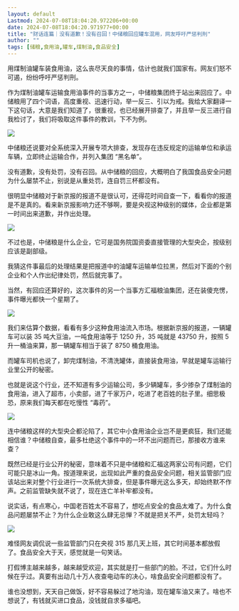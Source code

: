 ```yaml
---
layout: default
Lastmod: 2024-07-08T18:04:20.972206+00:00
date: 2024-07-08T18:04:20.971977+00:00
title: "财话连篇｜没有道歉！没有召回！中储粮回应罐车混用，网友呼吁严惩判刑"
author: ""
tags: [储粮,食用油,罐车,煤制油,食品安全]
---
```


用煤制油罐车装食用油，这么丧尽天良的事情，估计也就我们国家有。网友们怒不可遏，纷纷呼吁严惩判刑。

作为煤制油罐车运输食用油事件的当事方之一，中储粮集团终于站出来回应了。中储粮用了四个词语，高度重视、迅速行动，举一反三、引以为戒。我给大家翻译一下这句话，大意是我们知道了，很重视，也已经展开排查了，并且举一反三进行自我检讨了，我们将吸取这件事件的教训，下不为例。

![](https://images.weserv.nl/?url=https%3A//chinadigitaltimes.net/chinese/files/2024/07/post-709500-668ba25c5e37c.png)

中储粮还说要对全系统深入开展专项大排查，发现存在违反规定的运输单位和承运车辆，立即终止运输合作，并列入集团 “黑名单”。

没有道歉，没有处罚，没有召回。从中储粮的回应，大概明白了我国食品安全问题为什么屡禁不止，别说是从重处罚，连自罚三杯都没有。

很明显中储粮对于新京报的报道不是很认可，还得花时间自查一下，看看你的报道是不是真的。看来新京报影响力还不够啊，要是央视这种级别的媒体，企业都是第一时间出来道歉，并作出处理。

![](https://images.weserv.nl/?url=https%3A//chinadigitaltimes.net/chinese/files/2024/07/post-709500-668ba25c68f47.)

不过也是，中储粮是什么企业，它可是国务院国资委直接管理的大型央企，按级别应该是副部级。

我猜这件事最后的处理结果是把报道中的油罐车运输单位拉黑，然后对下面的个别企业和个人作出纪律处罚，然后就完事了。

当然，有回应还算好的，这次事件的另一个当事方汇福粮油集团，还在装傻充愣，事件曝光都快一个星期了。

![](https://images.weserv.nl/?url=https%3A//chinadigitaltimes.net/chinese/files/2024/07/post-709500-668ba25cbd596.)

我们来估算个数据，看看有多少这种食用油流入市场。根据新京报的报道，一辆罐车可以装 35 吨大豆油，一吨食用油等于 1250 升，35 吨就是 43750 升，按照 5 升一桶油来算，那一辆罐车相当于装了 8750 桶食用油。

而罐车司机也说了，卸完煤制油，不清洗罐体，直接装食用油，早就是罐车运输行业里公开的秘密。

也就是说这个行业，还不知道有多少运输公司，多少辆罐车，多少掺杂了煤制油的食用油，进入了超市，小卖部，进了千家万户，吃进了老百姓的肚子里。细思极恐，原来我们每天都在吃慢性 “毒药”。

![](https://images.weserv.nl/?url=https%3A//chinadigitaltimes.net/chinese/files/2024/07/post-709500-668ba2688558c.)

连中储粮这样的大型央企都沦陷了，其它中小食用油企业岂不是更疯狂，我们还能相信谁？中储粮自查，最多杜绝这个事件中的一环不出问题而已，那接收方谁来查？

既然已经是行业公开的秘密，意味着不只是中储粮和汇福这两家公司有问题，它们可能只是冰山一角。按道理来说，出现如此严重的食品安全问题，相关监管部门应该站出来对整个行业进行一次系统大排查，但是事件曝光这么多天，却始终默不作声。之前监管缺失就不说了，现在连亡羊补牢都没有。

说实话，有点寒心，中国老百姓太不容易了，想吃点安全的食品太难了。为什么食品问题屡禁不止？为什么企业敢这么肆无忌惮？不就是把关不严，处罚太轻吗？

![](https://images.weserv.nl/?url=https%3A//chinadigitaltimes.net/chinese/files/2024/07/post-709500-668ba26896166.png)

难怪网友调侃说一些监管部门只在央视 315 那几天上班，其它时间基本都放假了。食品安全大于天，感觉就是一句笑话。

打假博主越来越多，越来越受欢迎，其实就是打一些部门的脸。不过，它们什么时候在乎过。真要有出动几十万人夜查电动车的决心，啥食品安全问题都没有了。

谁也没想到，天天自己做饭，好不容易躲过了地沟油，现在罐车油又来了。啥也不想说了，有钱就买进口食品，没钱就自求多福吧。

